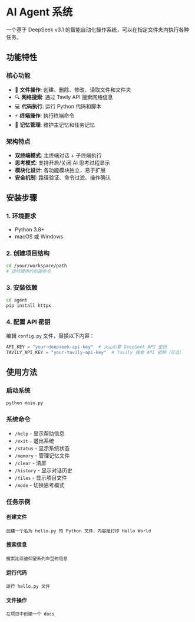 # AI Agent 系统

一个基于 DeepSeek v3.1 的智能自动化操作系统，可以在指定文件夹内执行各种任务。

## 功能特性

### 核心功能
- 📁 **文件操作**: 创建、删除、修改、读取文件和文件夹
- 🔍 **网络搜索**: 通过 Tavily API 搜索网络信息
- 💻 **代码执行**: 运行 Python 代码和脚本
- ⚡ **终端操作**: 执行终端命令
- 📝 **记忆管理**: 维护主记忆和任务记忆

### 架构特点
- **双终端模式**: 主终端对话 + 子终端执行
- **思考模式**: 支持开启/关闭 AI 思考过程显示
- **模块化设计**: 各功能模块独立，易于扩展
- **安全机制**: 路径验证、命令过滤、操作确认

## 安装步骤

### 1. 环境要求
- Python 3.8+
- macOS 或 Windows

### 2. 创建项目结构
```bash
cd /your/workspace/path
# 运行提供的创建命令
```

### 3. 安装依赖
```bash
cd agent
pip install httpx
```

### 4. 配置 API 密钥
编辑 `config.py` 文件，替换以下内容：
```python
API_KEY = "your-deepseek-api-key"  # 火山引擎 DeepSeek API 密钥
TAVILY_API_KEY = "your-tavily-api-key"  # Tavily 搜索 API 密钥（可选）
```

## 使用方法

### 启动系统
```bash
python main.py
```

### 系统命令
- `/help` - 显示帮助信息
- `/exit` - 退出系统
- `/status` - 显示系统状态
- `/memory` - 管理记忆文件
- `/clear` - 清屏
- `/history` - 显示对话历史
- `/files` - 显示项目文件
- `/mode` - 切换思考模式

### 任务示例

#### 创建文件
```
创建一个名为 hello.py 的 Python 文件，内容是打印 Hello World
```

#### 搜索信息
```
搜索比亚迪仰望系列车型的信息
```

#### 运行代码
```
运行 hello.py 文件
```

#### 文件操作
```
在项目中创建一个 docs
